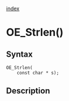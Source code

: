 [index](index.md)

# OE_Strlen()



## Syntax

    OE_Strlen(
        const char * s);
## Description 

